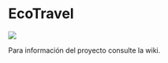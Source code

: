 # EcoTravel

![](http://saru.com.co/images/EcoTravel2.png)

Para información del proyecto consulte la wiki.

